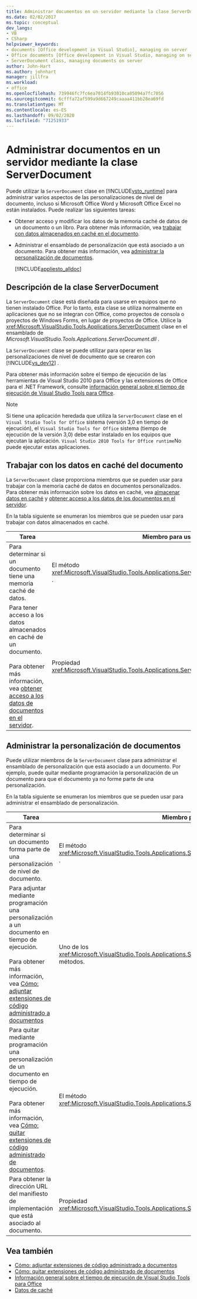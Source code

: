 ```yaml
---
title: Administrar documentos en un servidor mediante la clase ServerDocument
ms.date: 02/02/2017
ms.topic: conceptual
dev_langs:
- VB
- CSharp
helpviewer_keywords:
- documents [Office development in Visual Studio], managing on server
- Office documents [Office development in Visual Studio, managing on server
- ServerDocument class, managing documents on server
author: John-Hart
ms.author: johnhart
manager: jillfra
ms.workload:
- office
ms.openlocfilehash: 739946fc7fc6ea7014fb93010ca85094a7fc7056
ms.sourcegitcommit: 6cfffa72af599a9d667249caaaa411bb28ea69fd
ms.translationtype: MT
ms.contentlocale: es-ES
ms.lasthandoff: 09/02/2020
ms.locfileid: "71251933"
---
```

# <a name="manage-documents-on-a-server-by-using-the-serverdocument-class"></a>Administrar documentos en un servidor mediante la clase ServerDocument
  Puede utilizar la `ServerDocument` clase en [!INCLUDE[vsto_runtime](../vsto/includes/vsto-runtime-md.md)] para administrar varios aspectos de las personalizaciones de nivel de documento, incluso si Microsoft Office Word y Microsoft Office Excel no están instalados. Puede realizar las siguientes tareas:

- Obtener acceso y modificar los datos de la memoria caché de datos de un documento o un libro. Para obtener más información, vea [trabajar con datos almacenados en caché en el documento](#CachedData).

- Administrar el ensamblado de personalización que está asociado a un documento. Para obtener más información, vea [administrar la personalización de documentos](#CustomizationInfo).

  [!INCLUDE[appliesto_alldoc](../vsto/includes/appliesto-alldoc-md.md)]

## <a name="understand-the-serverdocument-class"></a>Descripción de la clase ServerDocument
 La `ServerDocument` clase está diseñada para usarse en equipos que no tienen instalado Office. Por lo tanto, esta clase se utiliza normalmente en aplicaciones que no se integran con Office, como proyectos de consola o proyectos de Windows Forms, en lugar de proyectos de Office. Utilice la <xref:Microsoft.VisualStudio.Tools.Applications.ServerDocument> clase en el ensamblado de *Microsoft.VisualStudio.Tools.Applications.ServerDocument.dll* .

 La `ServerDocument` clase se puede utilizar para operar en las personalizaciones de nivel de documento que se crearon con [!INCLUDE[vs_dev12](../vsto/includes/vs-dev12-md.md)] .

 Para obtener más información sobre el tiempo de ejecución de las herramientas de Visual Studio 2010 para Office y las extensiones de Office para el .NET Framework, consulte [información general sobre el tiempo de ejecución de Visual Studio Tools para Office](../vsto/visual-studio-tools-for-office-runtime-overview.md).

> [!NOTE]
> Si tiene una aplicación heredada que utiliza la `ServerDocument` clase en el `Visual Studio Tools for Office` sistema (versión 3,0 en tiempo de ejecución), el `Visual Studio Tools for Office` sistema (tiempo de ejecución de la versión 3,0) debe estar instalado en los equipos que ejecutan la aplicación. `Visual Studio 2010 Tools for Office runtime`No puede ejecutar estas aplicaciones.

## <a name="work-with-cached-data-in-the-document"></a><a name="CachedData"></a> Trabajar con los datos en caché del documento
 La `ServerDocument` clase proporciona miembros que se pueden usar para trabajar con la memoria caché de datos en documentos personalizados. Para obtener más información sobre los datos en caché, vea [almacenar datos en caché](../vsto/caching-data.md) y [obtener acceso a los datos de los documentos en el servidor](../vsto/accessing-data-in-documents-on-the-server.md).

 En la tabla siguiente se enumeran los miembros que se pueden usar para trabajar con datos almacenados en caché.

|Tarea|Miembro para usar|
|----------|-------------------|
|Para determinar si un documento tiene una memoria caché de datos.|El método <xref:Microsoft.VisualStudio.Tools.Applications.ServerDocument.IsCacheEnabled%2A> .|
|Para tener acceso a los datos almacenados en caché de un documento.<br /><br /> Para obtener más información, vea [obtener acceso a los datos de documentos en el servidor](../vsto/accessing-data-in-documents-on-the-server.md).|Propiedad <xref:Microsoft.VisualStudio.Tools.Applications.ServerDocument.CachedData%2A>|

## <a name="manage-the-document-customization"></a><a name="CustomizationInfo"></a> Administrar la personalización de documentos
 Puede utilizar miembros de la `ServerDocument` clase para administrar el ensamblado de personalización que está asociado a un documento. Por ejemplo, puede quitar mediante programación la personalización de un documento para que el documento ya no forme parte de una personalización.

 En la tabla siguiente se enumeran los miembros que se pueden usar para administrar el ensamblado de personalización.

|Tarea|Miembro para usar|
|----------|-------------------|
|Para determinar si un documento forma parte de una personalización de nivel de documento.|El método <xref:Microsoft.VisualStudio.Tools.Applications.ServerDocument.GetCustomizationVersion%2A> .|
|Para adjuntar mediante programación una personalización a un documento en tiempo de ejecución.<br /><br /> Para obtener más información, vea [Cómo: adjuntar extensiones de código administrado a documentos](../vsto/how-to-attach-managed-code-extensions-to-documents.md)|Uno de los <xref:Microsoft.VisualStudio.Tools.Applications.ServerDocument.AddCustomization%2A> métodos.|
|Para quitar mediante programación una personalización de un documento en tiempo de ejecución.<br /><br /> Para obtener más información, vea [Cómo: quitar extensiones de código administrado de documentos](../vsto/how-to-remove-managed-code-extensions-from-documents.md).|El método <xref:Microsoft.VisualStudio.Tools.Applications.ServerDocument.RemoveCustomization%2A> .|
|Para obtener la dirección URL del manifiesto de implementación que está asociado al documento.|Propiedad <xref:Microsoft.VisualStudio.Tools.Applications.ServerDocument.DeploymentManifestUrl%2A>|

## <a name="see-also"></a>Vea también
- [Cómo: adjuntar extensiones de código administrado a documentos](../vsto/how-to-attach-managed-code-extensions-to-documents.md)
- [Cómo: quitar extensiones de código administrado de documentos](../vsto/how-to-remove-managed-code-extensions-from-documents.md)
- [Información general sobre el tiempo de ejecución de Visual Studio Tools para Office](../vsto/visual-studio-tools-for-office-runtime-overview.md)
- [Datos de caché](../vsto/caching-data.md)
